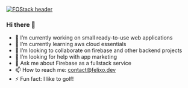 [![FOStack
header](https://github.com/fostack/fostack/blob/main/felixo-dev-banner.png)](https://felixo.dev)

### Hi there 👋

<!--
**FOStack/FOStack** is a ✨ _special_ ✨ repository because its `README.md` (this file) appears on your GitHub profile.

Here are some ideas to get you started:

-->
- 🔭 I’m currently working on small ready-to-use web applications
- 🌱 I’m currently learning aws cloud essentials
- 👯 I’m looking to collaborate on firebase and other backend projects
- 🤔 I’m looking for help with app marketing
- 💬 Ask me about Firebase as a fullstack service
- 📫 How to reach me: contact@felixo.dev
- ⚡ Fun fact: I like to golf!
